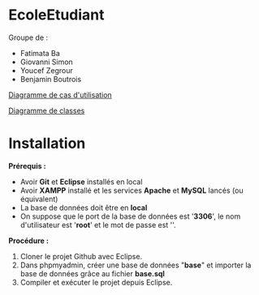 # EcoleEtudiant

Groupe de :
- Fatimata Ba
- Giovanni Simon
- Youcef Zegrour
- Benjamin Boutrois

[Diagramme de cas d'utilisation](https://drive.google.com/file/d/1r4qO2vYNtvF4_JDpUP8WLVcENmtqLy8p/view?usp=sharing)

[Diagramme de classes](https://drive.google.com/file/d/1KrN19iekDoze0c3bHJIdsq9EW6gHjV9F/view?usp=sharing)

# Installation

**Prérequis :**
- Avoir **Git** et **Eclipse** installés en local
- Avoir **XAMPP** installé et les services **Apache** et **MySQL** lancés (ou équivalent)
- La base de données doit être en **local**
- On suppose que le port de la base de données est '**3306**', le nom d'utilisateur est '**root**' et le mot de passe est ''.

**Procédure :**

1. Cloner le projet Github avec Eclipse.
2. Dans phpmyadmin, créer une base de données "**base**" et importer la base de données grâce au fichier **base.sql**
3. Compiler et exécuter le projet depuis Eclipse.
